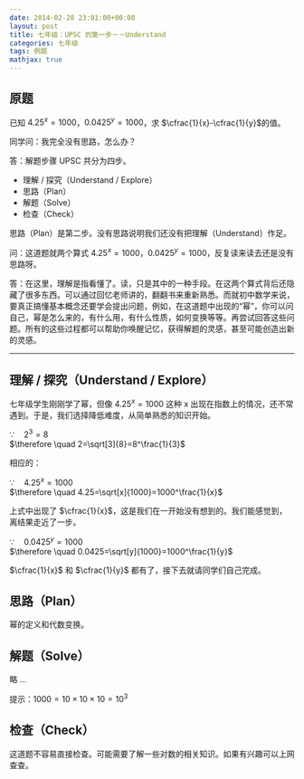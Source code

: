 ```yaml
---
date: 2014-02-28 23:01:00+00:00
layout: post
title: 七年级：UPSC 的第一步－－Understand
categories: 七年级
tags: 例题
mathjax: true
---
```


## 原题

已知 $4.25^x=1000$，$0.0425^y=1000$，求 $\cfrac{1}{x}-\cfrac{1}{y}$的值。

同学问：我完全没有思路，怎么办？

答：解题步骤 UPSC 共分为四步。

* 理解 / 探究（Understand / Explore）
* 思路（Plan）
* 解题（Solve）
* 检查（Check）
 
思路（Plan）是第二步。没有思路说明我们还没有把理解（Understand）作足。

问：这道题就两个算式 $4.25^x=1000$，$0.0425^y=1000$，反复读来读去还是没有思路呀。

答：在这里，理解是指看懂了。读，只是其中的一种手段。在这两个算式背后还隐藏了很多东西。可以通过回忆老师讲的，翻翻书来重新熟悉。而就初中数学来说，要真正搞懂基本概念还要学会提出问题，例如，在这道题中出现的“幂”，你可以问自己，幂是怎么来的，有什么用，有什么性质，如何变换等等。再尝试回答这些问题。所有的这些过程都可以帮助你唤醒记忆，获得解题的灵感，甚至可能创造出新的灵感。

----

## 理解 / 探究（Understand / Explore）

七年级学生刚刚学了幂，但像 $4.25^x=1000$ 这种 x 出现在指数上的情况，还不常遇到。于是，我们选择降低难度，从简单熟悉的知识开始。

$\because \quad 2^3=8$  
$\therefore \quad 2=\sqrt[3]{8}=8^\frac{1}{3}$

相应的：

$\because \quad 4.25^x=1000$  
$\therefore \quad 4.25=\sqrt[x]{1000}=1000^\frac{1}{x}$

上式中出现了 $\cfrac{1}{x}$，这是我们在一开始没有想到的。我们能感觉到，离结果走近了一步。

$\because \quad 0.0425^y=1000$  
$\therefore \quad 0.0425=\sqrt[y]{1000}=1000^\frac{1}{y}$

$\cfrac{1}{x}$ 和 $\cfrac{1}{y}$ 都有了，接下去就请同学们自己完成。

## 思路（Plan）

幂的定义和代数变换。

## 解题（Solve）

略 ...

提示：$1000=10\times 10\times 10=10^3$

## 检查（Check）

这道题不容易直接检查。可能需要了解一些对数的相关知识。如果有兴趣可以上网查查。

